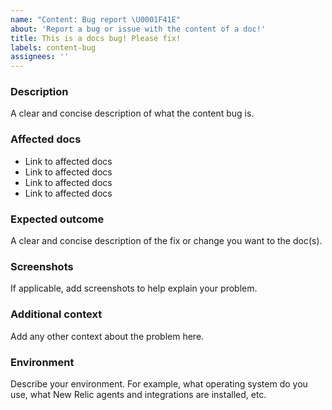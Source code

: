 ```yaml
---
name: "Content: Bug report \U0001F41E"
about: 'Report a bug or issue with the content of a doc!'
title: This is a docs bug! Please fix!
labels: content-bug
assignees: ''
---
```


<!-- Please fill out each section below, otherwise, your issue will be closed. This info allows our writers to diagnose (and fix!) your issue as quickly as possible.

** Check for existing issues**

 Before opening a new issue, please search existing issues: https://github.com/newrelic/docs-website/issues -->

### Description

A clear and concise description of what the content bug is.

### Affected docs

* Link to affected docs
* Link to affected docs
* Link to affected docs
* Link to affected docs

### Expected outcome

A clear and concise description of the fix or change you want to the doc(s).

### Screenshots

If applicable, add screenshots to help explain your problem.

### Additional context

Add any other context about the problem here.

### Environment

Describe your environment. For example, what operating system do you use, what New Relic agents and integrations are installed, etc.
